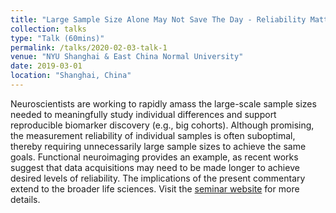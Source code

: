 ```yaml
---
title: "Large Sample Size Alone May Not Save The Day - Reliability Matters and Cohort Studies Care"
collection: talks
type: "Talk (60mins)"
permalink: /talks/2020-02-03-talk-1
venue: "NYU Shanghai & East China Normal University"
date: 2019-03-01
location: "Shanghai, China"
---
```


Neuroscientists are working to rapidly amass the large-scale sample sizes needed to meaningfully study individual differences and support reproducible biomarker discovery (e.g., big cohorts). Although promising, the measurement reliability of individual samples is often suboptimal, thereby requiring unnecessarily large sample sizes to achieve the same goals. Functional neuroimaging provides an example, as recent works suggest that data acquisitions may need to be made longer to achieve desired levels of reliability. The implications of the present commentary extend to the broader life sciences. Visit the [seminar website](https://research.shanghai.nyu.edu/centers-and-institutes/brain/events/large-sample-size-alone-may-not-save-day-reliability-matters-and) for more details.
